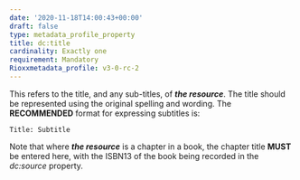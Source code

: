 ```yaml
---
date: '2020-11-18T14:00:43+00:00'
draft: false
type: metadata_profile_property
title: dc:title
cardinality: Exactly one
requirement: Mandatory
Rioxxmetadata_profile: v3-0-rc-2
---
```

This refers to the title, and any sub-titles, of ***the resource***. The title should be represented using the original spelling and wording. The **RECOMMENDED** format for expressing subtitles is:

`Title: Subtitle`

Note that where ***the resource*** is a chapter in a book, the chapter title **MUST** be entered here, with the ISBN13 of the book being recorded in the *dc&#58;source* property.
